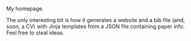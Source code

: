 My homepage.

The only interesting bit is how it generates a website and a bib file (and, soon, a CV) with Jinja templates from a JSON file containing paper info. Feel free to steal ideas.
